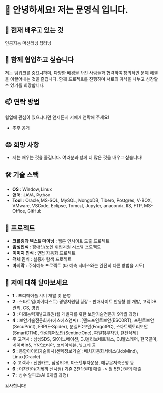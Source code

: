 # 👋 안녕하세요! 저는 문영식 입니다.

## 🌱 현재 배우고 있는 것
인공지능 머신러닝 딥러닝

## 💞️ 함께 협업하고 싶습니다
저는 팀워크를 중요시하며, 다양한 배경을 가진 사람들과 협력하여 창의적인 문제 해결을 이끌어내는 것을 즐깁니다. 
함께 프로젝트를 진행하며 서로의 지식을 나누고 성장할 수 있기를 희망합니다.

## 📫 연락 방법
협업에 관심이 있으시다면 언제든지 저에게 연락해 주세요!
- 추후 공개

## 😄 희망 사항
- 저는 배우는 것을 즐깁니다. 여러분과 함께 더 많은 것을 배우고 싶습니다!

## 🛠️ 기술 스택
- **OS** : Window, Linux
- **언어**: JAVA, Python
- **Tool** : Oracle, MS-SQL, MySQL, MongoDB, Tibero, Postgres, V-BOX, VMware, VSCode, Eclipse, Tomcat, Jupyter, anaconda, IIS, FTP, MS-Office, GitHub

## 📂 프로젝트
- **크롤링과 텍스트 마이닝** : 웹툰 인사이트 도출 프로젝트
- **음성인식** : 장애인/노인 취업지원 시스템 프로젝트
- **이미지 인식** : 면접 자동화 프로젝트
- **객체 인식** : 실종자 탐색 프로젝트
- **마지막** : 주식예측 프로젝트 (타 예측 서비스와는 완전히 다른 방법을 시도) 

## 👀 저에 대해 알아보세요
- **1** : 프리메이플 서버 개발 및 운영
- **2** : 스타트업(아이디스트) 경영지원팀 팀장 - 판매사이트 반응형 웹 개발, 고객DB 관리, CS, 영업
- **3** : 미래능력개발교육원(웹 개발자를 위한 보안기술전문가 9개월 과정)
- **4** : 보안기술전문회사(에스에스앤씨) : [엔드포인트보안(ESCORT), 프린트보안(SecuPrint), ERP(E-Spider), 분실PC보안(ForgotPC), 스마트팩토리보안(SmartDTM), 랜섬웨어보안(SentinelOne), 파일첨부차단, 완전삭제]
- 주 고객사 : 삼성SDS, SK이노베이션, CJ올리브네트웍스, CJ헬스케어, 한국콜마, 네이버InS, YKK코리아, 코리아세븐, 빙그레 등 
- **5** : 통합아이티기술회사(센텍정보기술): 배치자동화서비스(JobMind), Linux(Oracle)
- 주 고객사 : 신한카드, 삼성SDS, 마스턴투자운용, 애큐온저축은행 등
- **6** : 이자카야(기세끼 신사점) 기존 2천만원대 매출 -> 월 5천만원의 매출
- **7** : 성수 알파코(AI 6개월 과정)

감사합니다!
